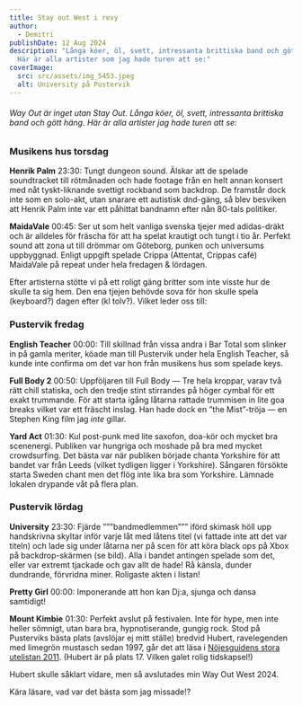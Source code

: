 ```yaml
---
title: Stay out West i revy
author:
  - Demitri
publishDate: 12 Aug 2024
description: "Långa köer, öl, svett, intressanta brittiska band och gött häng.
  Här är alla artister som jag hade turen att se:"
coverImage:
  src: src/assets/img_5453.jpeg
  alt: University på Pustervik
---
```

###### Way Out är inget utan Stay Out. Långa köer, öl, svett, intressanta brittiska band och gött häng. Här är alla artister jag hade turen att se:

### Musikens hus torsdag

**Henrik Palm** 23:30: Tungt dungeon sound. Älskar att de spelade soundtracket till rötmånaden och hade footage från en helt annan konsert med nåt tyskt-liknande svettigt rockband som backdrop. De framstår dock inte som en solo-akt, utan snarare ett autistisk dnd-gäng, så blev besviken att Henrik Palm inte var ett påhittat bandnamn efter nån 80-tals politiker.

**MaidaVale** 00:45: Ser ut som helt vanliga svenska tjejer med adidas-dräkt och är alldeles för fräscha för att ha spelat krautigt och tungt i tio år. Perfekt sound att zona ut till drömmar om Göteborg, punken och universums uppbyggnad. Enligt uppgift spelade Crippa (Attentat, Crippas café) MaidaVale på repeat under hela fredagen & lördagen.

Efter artisterna stötte vi på ett roligt gäng britter som inte visste hur de skulle ta sig hem. Den ena tjejen behövde sova för hon skulle spela (keyboard?) dagen efter (kl tolv?). Vilket leder oss till:

### Pustervik fredag

**English Teacher** 00:00: Till skillnad från vissa andra i Bar Total som slinker in på gamla meriter, köade man till Pustervik under hela English Teacher, så kunde inte confirma om det var hon från musikens hus som spelade keys.

**Full Body 2** 00:50: Uppföljaren till Full Body — Tre hela kroppar, varav två rätt chill statiska, och den tredje stint stirrandes på höger cymbal för ett exakt trummande. För att starta igång låtarna rattade trummisen in lite goa breaks vilket var ett fräscht inslag. Han hade dock en ”the Mist”-tröja — en Stephen King film jag *inte* gillar.

**Yard Act** 01:30: Kul post-punk med lite saxofon, doa-kör och mycket bra scenenergi. Publiken var hungriga och moshade på bra med mycket crowdsurfing. Det bästa var när publiken började chanta Yorkshire för att bandet var från Leeds (vilket tydligen ligger i Yorkshire). Sångaren försökte starta Sweden chant men det flög inte lika bra som Yorkshire. Lämnade lokalen drypande våt på flera plan.

### Pustervik lördag

**University** 23:30: Fjärde ”””bandmedlemmen””” iförd skimask höll upp handskrivna skyltar inför varje låt med låtens titel (vi fattade inte att det var titeln) och lade sig under låtarna ner på scen för att köra black ops på Xbox på backdrop-skärmen (se bild). Alla i bandet antingen spelade som det, eller var extremt tjackade och gav allt de hade! Rå känsla, dunder dundrande, förvridna miner. Roligaste akten i listan!

**Pretty Girl** 00:00: Imponerande att hon kan Dj:a, sjunga och dansa samtidigt! 

**Mount Kimbie** 01:30: Perfekt avslut på festivalen. Inte för hype, men inte heller sömnigt, utan bara bra, hypnotiserande, gungig rock. Stod på Pusterviks bästa plats (avslöjar ej mitt ställe) bredvid Hubert, ravelegenden med limegrön mustasch sedan 1997, går det att läsa i [Nöjesguidens stora utelistan 2011](https://ng.se/artiklar/stora-utelistan-goteborg). (Hubert är på plats 17. Vilken galet rolig tidskapsel!) 

Hubert skulle såklart vidare, men så avslutades min Way Out West 2024. 

Kära läsare, vad var det bästa som jag missade!?
